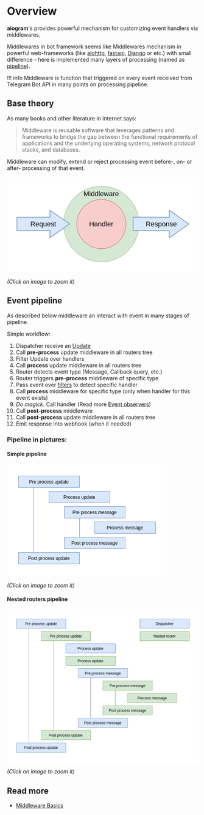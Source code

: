 # Overview

**aiogram**'s provides powerful mechanism for customizing event handlers via middlewares.

Middlewares in bot framework seems like Middlewares mechanism in powerful web-frameworks 
(like [aiohttp](https://docs.aiohttp.org/en/stable/web_advanced.html#aiohttp-web-middlewares), 
[fastapi](https://fastapi.tiangolo.com/tutorial/middleware/), 
[Django](https://docs.djangoproject.com/en/3.0/topics/http/middleware/) or etc.) 
with small difference - here is implemented many layers of processing 
(named as [pipeline](#event-pipeline)).

!!! info
    Middleware is function that triggered on every event received from 
    Telegram Bot API in many points on processing pipeline.

## Base theory

As many books and other literature in internet says: 
> Middleware is reusable software that leverages patterns and frameworks to bridge 
>the gap between the functional requirements of applications and the underlying operating systems,
> network protocol stacks, and databases.

Middleware can modify, extend or reject processing event before-, 
on- or after- processing of that event.

[![middlewares](../../assets/images/basics_middleware.png)](../../assets/images/basics_middleware.png)

_(Click on image to zoom it)_

## Event pipeline

As described below middleware an interact with event in many stages of pipeline.

Simple workflow:

1. Dispatcher receive an [Update](../../api/types/update.md)
1. Call **pre-process** update middleware in all routers tree 
1. Filter Update over handlers
1. Call **process** update middleware in all routers tree
1. Router detects event type (Message, Callback query, etc.)
1. Router triggers **pre-process** <event> middleware of specific type
1. Pass event over [filters](../filters/index.md) to detect specific handler
1. Call **process** <event> middleware for specific type (only when handler for this event exists)
1. *Do magick*. Call handler (Read more [Event observers](../router.md#event-observers))
1. Call **post-process** <event> middleware
1. Call **post-process** update middleware in all routers tree
1. Emit response into webhook (when it needed)

### Pipeline in pictures:

#### Simple pipeline

[![middlewares](../../assets/images/middleware_pipeline.png)](../../assets/images/middleware_pipeline.png)

_(Click on image to zoom it)_

#### Nested routers pipeline

[![middlewares](../../assets/images/middleware_pipeline_nested.png)](../../assets/images/middleware_pipeline_nested.png)

_(Click on image to zoom it)_

## Read more

- [Middleware Basics](basics.md)
